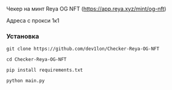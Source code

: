 Чекер на минт Reya OG NFT (https://app.reya.xyz/mint/og-nft)

Адреса с прокси 1к1

### Установка

```git clone https://github.com/dev1lon/Checker-Reya-OG-NFT```

```cd Checker-Reya-OG-NFT```

```pip install requirements.txt```

```python main.py```
